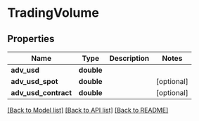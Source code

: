 # TradingVolume

## Properties
Name | Type | Description | Notes
------------ | ------------- | ------------- | -------------
**adv_usd** | **double** |  | 
**adv_usd_spot** | **double** |  | [optional] 
**adv_usd_contract** | **double** |  | [optional] 

[[Back to Model list]](../README.md#documentation-for-models) [[Back to API list]](../README.md#documentation-for-api-endpoints) [[Back to README]](../README.md)


